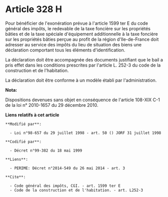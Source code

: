 # Article 328 H

Pour bénéficier de l'exonération prévue à l'article 1599 ter E du code général des impôts, le redevable de la taxe foncière
sur les propriétés bâties et de la taxe spéciale d'équipement additionnelle à la taxe foncière sur les propriétés bâties
perçue au profit de la région d'Ile-de-France doit adresser au service des impôts du lieu de situation des biens une
déclaration comportant tous les éléments d'identification. 

La déclaration doit être accompagnée des documents justifiant que le bail a pris effet dans les conditions prescrites par
l'article L. 252-3 du code de la construction et de l'habitation. 

La déclaration doit être conforme à un modèle établi par l'administration.

**Nota:**

Dispositions devenues sans objet en conséquence de l'article 108-XIX C-1 de la loi n° 2010-1657 du 29 décembre 2010.

**Liens relatifs à cet article**

	**Modifié par**:

	  - Loi n°98-657 du 29 juillet 1998 - art. 50 () JORF 31 juillet 1998

	**Codifié par**:

	  - Décret n°99-382 du 18 mai 1999

	**Liens**:

	  - PERIME: Décret n°2014-549 du 26 mai 2014 - art. 3

	**Cite**:

	  - Code général des impôts, CGI. - art. 1599 ter E
	  - Code de la construction et de l'habitation. - art. L252-3
